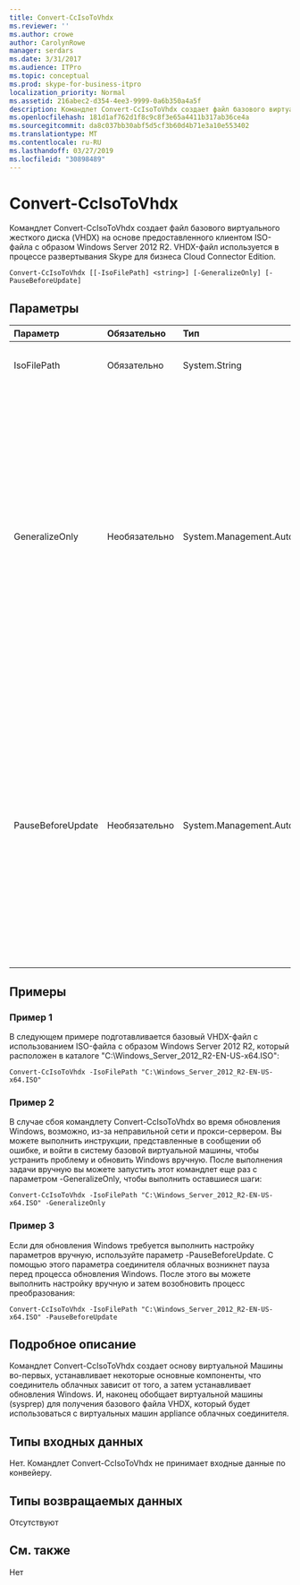 ```yaml
---
title: Convert-CcIsoToVhdx
ms.reviewer: ''
ms.author: crowe
author: CarolynRowe
manager: serdars
ms.date: 3/31/2017
ms.audience: ITPro
ms.topic: conceptual
ms.prod: skype-for-business-itpro
localization_priority: Normal
ms.assetid: 216abec2-d354-4ee3-9999-0a6b350a4a5f
description: Командлет Convert-CcIsoToVhdx создает файл базового виртуального жесткого диска (VHDX) на основе предоставленного клиентом ISO-файла с образом Windows Server 2012 R2. VHDX-файл используется в процессе развертывания Skype для бизнеса Cloud Connector Edition.
ms.openlocfilehash: 181d1af762d1f8c9c8f3e65a4411b317ab36ce4a
ms.sourcegitcommit: da8c037bb30abf5d5cf3b60d4b71e3a10e553402
ms.translationtype: MT
ms.contentlocale: ru-RU
ms.lasthandoff: 03/27/2019
ms.locfileid: "30898489"
---
```

# <a name="convert-ccisotovhdx"></a>Convert-CcIsoToVhdx
 
Командлет Convert-CcIsoToVhdx создает файл базового виртуального жесткого диска (VHDX) на основе предоставленного клиентом ISO-файла с образом Windows Server 2012 R2. VHDX-файл используется в процессе развертывания Skype для бизнеса Cloud Connector Edition.
  
```
Convert-CcIsoToVhdx [[-IsoFilePath] <string>] [-GeneralizeOnly] [-PauseBeforeUpdate]
```

## <a name="parameters"></a>Параметры

|**Параметр**|**Обязательно**|**Тип**|**Описание**.|
|:-----|:-----|:-----|:-----|
|IsoFilePath  <br/> | Обязательно <br/> |System.String  <br/> | Путь к ISO-файлу образа с Windows Server 2012 R2. <br/> |
|GeneralizeOnly  <br/> |Необязательно  <br/> |System.Management.Automation.SwitchParameter  <br/> |Если во время обновления Windows произойдет сбой процесса преобразования, вы можете попробовать настроить сеть или прокси-сервер и выполнить обновление Windows вручную. После выполнения задачи вручную вы можете запустить этот командлет с параметром -GeneralizeOnly, чтобы выполнить оставшиеся шаги.   <br/> |
|PauseBeforeUpdate  <br/> |Необязательно  <br/> |System.Management.Automation.SwitchParameter  <br/> |Для обновления Windows необходимо вручную задать некоторые параметры сети или прокси-сервера на базовой виртуальной машине. Если указан этот параметр, процесс преобразования будет приостановлен до обновления Windows. После того, как нужные параметры будут заданы вручную, этот процесс можно возобновить.   <br/> |
   
## <a name="examples"></a>Примеры
<a name="Examples"> </a>

### <a name="example-1"></a>Пример 1

В следующем примере подготавливается базовый VHDX-файл с использованием ISO-файла с образом Windows Server 2012 R2, который расположен в каталоге "C:\Windows_Server_2012_R2-EN-US-x64.ISO": 
  
```
Convert-CcIsoToVhdx -IsoFilePath "C:\Windows_Server_2012_R2-EN-US-x64.ISO" 
```

### <a name="example-2"></a>Пример 2

В случае сбоя командлету Convert-CcIsoToVhdx во время обновления Windows, возможно, из-за неправильной сети и прокси-сервером. Вы можете выполнить инструкции, представленные в сообщении об ошибке, и войти в систему базовой виртуальной машины, чтобы устранить проблему и обновить Windows вручную. После выполнения задачи вручную вы можете запустить этот командлет еще раз с параметром -GeneralizeOnly, чтобы выполнить оставшиеся шаги: 
  
```
Convert-CcIsoToVhdx -IsoFilePath "C:\Windows_Server_2012_R2-EN-US-x64.ISO" -GeneralizeOnly
```

### <a name="example-3"></a>Пример 3

Если для обновления Windows требуется выполнить настройку параметров вручную, используйте параметр -PauseBeforeUpdate. С помощью этого параметра соединителя облачных возникнет пауза перед процесса обновления Windows. После этого вы можете выполнить настройку вручную и затем возобновить процесс преобразования:
  
```
Convert-CcIsoToVhdx -IsoFilePath "C:\Windows_Server_2012_R2-EN-US-x64.ISO" -PauseBeforeUpdate 
```

## <a name="detailed-description"></a>Подробное описание
<a name="DetailedDescription"> </a>

Командлет Convert-CcIsoToVhdx создает основу виртуальной Машины во-первых, устанавливает некоторые основные компоненты, что соединитель облачных зависит от того, а затем устанавливает обновления Windows. И, наконец обобщает виртуальной машины (sysprep) для получения базового файла VHDX, который будет использоваться с виртуальных машин appliance облачных соединителя. 
  
## <a name="input-types"></a>Типы входных данных
<a name="InputTypes"> </a>

Нет. Командлет Convert-CcIsoToVhdx не принимает входные данные по конвейеру.  
  
## <a name="return-types"></a>Типы возвращаемых данных
<a name="ReturnTypes"> </a>

Отсутствуют
  
## <a name="see-also"></a>См. также
<a name="ReturnTypes"> </a>

Нет
  

